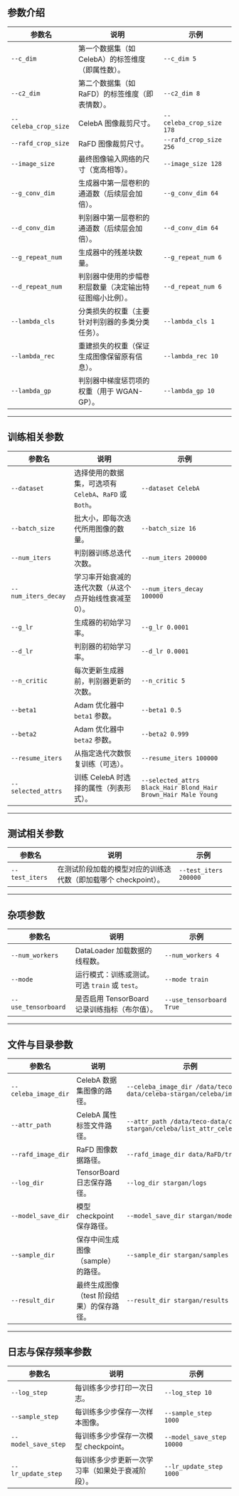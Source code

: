 ## 参数介绍

| 参数名                  | 说明                           | 示例                       |
| -------------------- | ---------------------------- | ------------------------ |
| `--c_dim`            | 第一个数据集（如 CelebA）的标签维度（即属性数）。 | `--c_dim 5`              |
| `--c2_dim`           | 第二个数据集（如 RaFD）的标签维度（即表情数）。   | `--c2_dim 8`             |
| `--celeba_crop_size` | CelebA 图像裁剪尺寸。               | `--celeba_crop_size 178` |
| `--rafd_crop_size`   | RaFD 图像裁剪尺寸。                 | `--rafd_crop_size 256`   |
| `--image_size`       | 最终图像输入网络的尺寸（宽高相等）。           | `--image_size 128`       |
| `--g_conv_dim`       | 生成器中第一层卷积的通道数（后续层会加倍）。       | `--g_conv_dim 64`        |
| `--d_conv_dim`       | 判别器中第一层卷积的通道数（后续层会加倍）。       | `--d_conv_dim 64`        |
| `--g_repeat_num`     | 生成器中的残差块数量。                  | `--g_repeat_num 6`       |
| `--d_repeat_num`     | 判别器中使用的步幅卷积层数量（决定输出特征图缩小比例）。 | `--d_repeat_num 6`       |
| `--lambda_cls`       | 分类损失的权重（主要针对判别器的多类分类任务）。     | `--lambda_cls 1`         |
| `--lambda_rec`       | 重建损失的权重（保证生成图像保留原有信息）。       | `--lambda_rec 10`        |
| `--lambda_gp`        | 判别器中梯度惩罚项的权重（用于 WGAN-GP）。    | `--lambda_gp 10`         |

---

## 训练相关参数

| 参数名                 | 说明                                      | 示例                                                             |
| ------------------- | --------------------------------------- | -------------------------------------------------------------- |
| `--dataset`         | 选择使用的数据集，可选项有 `CelebA`、`RaFD` 或 `Both`。 | `--dataset CelebA`                                             |
| `--batch_size`      | 批大小，即每次迭代所用图像的数量。                       | `--batch_size 16`                                              |
| `--num_iters`       | 判别器训练总迭代次数。                             | `--num_iters 200000`                                           |
| `--num_iters_decay` | 学习率开始衰减的迭代次数（从这个点开始线性衰减至 0）。            | `--num_iters_decay 100000`                                     |
| `--g_lr`            | 生成器的初始学习率。                              | `--g_lr 0.0001`                                                |
| `--d_lr`            | 判别器的初始学习率。                              | `--d_lr 0.0001`                                                |
| `--n_critic`        | 每次更新生成器前，判别器更新的次数。                      | `--n_critic 5`                                                 |
| `--beta1`           | Adam 优化器中 `beta1` 参数。                   | `--beta1 0.5`                                                  |
| `--beta2`           | Adam 优化器中 `beta2` 参数。                   | `--beta2 0.999`                                                |
| `--resume_iters`    | 从指定迭代次数恢复训练（可选）。                        | `--resume_iters 100000`                                        |
| `--selected_attrs`  | 训练 CelebA 时选择的属性（列表形式）。                 | `--selected_attrs Black_Hair Blond_Hair Brown_Hair Male Young` |

---

## 测试相关参数

| 参数名            | 说明                                    | 示例                    |
| -------------- | ------------------------------------- | --------------------- |
| `--test_iters` | 在测试阶段加载的模型对应的训练迭代数（即加载哪个 checkpoint）。 | `--test_iters 200000` |

---

## 杂项参数

| 参数名                 | 说明                              | 示例                       |
| ------------------- | ------------------------------- | ------------------------ |
| `--num_workers`     | DataLoader 加载数据的线程数。            | `--num_workers 4`        |
| `--mode`            | 运行模式：训练或测试。可选 `train` 或 `test`。 | `--mode train`           |
| `--use_tensorboard` | 是否启用 TensorBoard 记录训练指标（布尔值）。   | `--use_tensorboard True` |

---

## 文件与目录参数

| 参数名                  | 说明                      | 示例                                              |
| -------------------- | ----------------------- | ----------------------------------------------- |
| `--celeba_image_dir` | CelebA 数据集图像的路径。        | `--celeba_image_dir /data/teco-data/celeba-stargan/celeba/images`        |
| `--attr_path`        | CelebA 属性标签文件路径。        | `--attr_path /data/teco-data/celeba-stargan/celeba/list_attr_celeba.txt` |
| `--rafd_image_dir`   | RaFD 图像数据路径。            | `--rafd_image_dir data/RaFD/train`              |
| `--log_dir`          | TensorBoard 日志保存路径。     | `--log_dir stargan/logs`                        |
| `--model_save_dir`   | 模型 checkpoint 保存路径。     | `--model_save_dir stargan/models`               |
| `--sample_dir`       | 保存中间生成图像（sample）的路径。    | `--sample_dir stargan/samples`                  |
| `--result_dir`       | 最终生成图像（test 阶段结果）的保存路径。 | `--result_dir stargan/results`                  |

---

## 日志与保存频率参数

| 参数名                 | 说明                       | 示例                        |
| ------------------- | ------------------------ | ------------------------- |
| `--log_step`        | 每训练多少步打印一次日志。            | `--log_step 10`           |
| `--sample_step`     | 每训练多少步保存一次样本图像。          | `--sample_step 1000`      |
| `--model_save_step` | 每训练多少步保存一次模型 checkpoint。 | `--model_save_step 10000` |
| `--lr_update_step`  | 每训练多少步更新一次学习率（如果处于衰减阶段）。 | `--lr_update_step 1000`   |